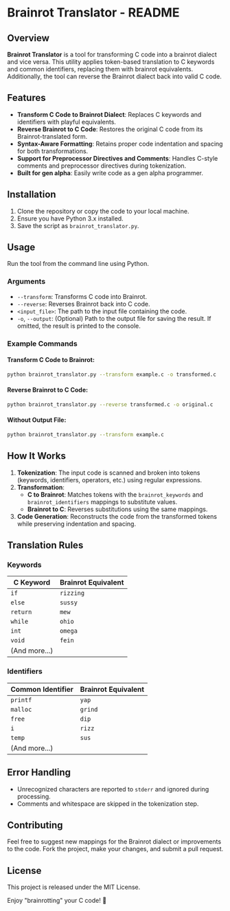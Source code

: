 # Brainrot Translator - README

## Overview
**Brainrot Translator** is a tool for transforming C code into a brainrot dialect and vice versa. This utility applies token-based translation to C keywords and common identifiers, replacing them with brainrot equivalents. Additionally, the tool can reverse the Brainrot dialect back into valid C code.

## Features
- **Transform C Code to Brainrot Dialect**: Replaces C keywords and identifiers with playful equivalents.
- **Reverse Brainrot to C Code**: Restores the original C code from its Brainrot-translated form.
- **Syntax-Aware Formatting**: Retains proper code indentation and spacing for both transformations.
- **Support for Preprocessor Directives and Comments**: Handles C-style comments and preprocessor directives during tokenization.
- **Built for gen alpha**: Easily write code as a gen alpha programmer.

## Installation
1. Clone the repository or copy the code to your local machine.
2. Ensure you have Python 3.x installed.
3. Save the script as `brainrot_translator.py`.

## Usage
Run the tool from the command line using Python.

### Arguments
- `--transform`: Transforms C code into Brainrot.
- `--reverse`: Reverses Brainrot back into C code.
- `<input_file>`: The path to the input file containing the code.
- `-o`, `--output`: (Optional) Path to the output file for saving the result. If omitted, the result is printed to the console.

### Example Commands
#### Transform C Code to Brainrot:
```bash
python brainrot_translator.py --transform example.c -o transformed.c
```

#### Reverse Brainrot to C Code:
```bash
python brainrot_translator.py --reverse transformed.c -o original.c
```

#### Without Output File:
```bash
python brainrot_translator.py --transform example.c
```

## How It Works
1. **Tokenization**: The input code is scanned and broken into tokens (keywords, identifiers, operators, etc.) using regular expressions.
2. **Transformation**:
   - **C to Brainrot**: Matches tokens with the `brainrot_keywords` and `brainrot_identifiers` mappings to substitute values.
   - **Brainrot to C**: Reverses substitutions using the same mappings.
3. **Code Generation**: Reconstructs the code from the transformed tokens while preserving indentation and spacing.

## Translation Rules
### Keywords
| C Keyword      | Brainrot Equivalent |
|----------------|----------------------|
| `if`           | `rizzing`           |
| `else`         | `sussy`             |
| `return`       | `mew`               |
| `while`        | `ohio`              |
| `int`          | `omega`             |
| `void`         | `fein`              |
| (And more...)  |                    |

### Identifiers
| Common Identifier | Brainrot Equivalent |
|-------------------|----------------------|
| `printf`          | `yap`               |
| `malloc`          | `grind`             |
| `free`            | `dip`               |
| `i`               | `rizz`              |
| `temp`            | `sus`               |
| (And more...)     |                    |

## Error Handling
- Unrecognized characters are reported to `stderr` and ignored during processing.
- Comments and whitespace are skipped in the tokenization step.

## Contributing
Feel free to suggest new mappings for the Brainrot dialect or improvements to the code. Fork the project, make your changes, and submit a pull request.

## License
This project is released under the MIT License.

Enjoy "brainrotting" your C code! 🎉
